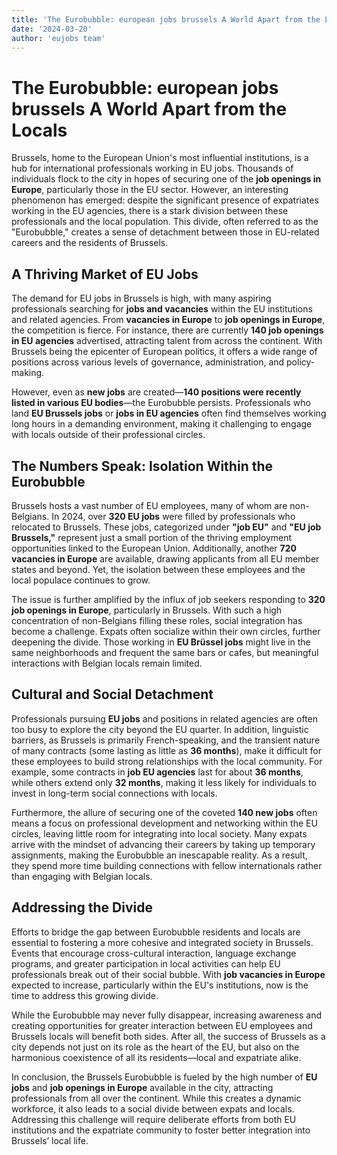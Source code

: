 ```yaml
---
title: 'The Eurobubble: european jobs brussels A World Apart from the Locals'
date: '2024-03-20'
author: 'eujobs team'
---
```

# The Eurobubble: european jobs brussels A World Apart from the Locals

Brussels, home to the European Union's most influential institutions, is a hub for international professionals working in EU jobs. Thousands of individuals flock to the city in hopes of securing one of the **job openings in Europe**, particularly those in the EU sector. However, an interesting phenomenon has emerged: despite the significant presence of expatriates working in the EU agencies, there is a stark division between these professionals and the local population. This divide, often referred to as the "Eurobubble," creates a sense of detachment between those in EU-related careers and the residents of Brussels.

## A Thriving Market of EU Jobs

The demand for EU jobs in Brussels is high, with many aspiring professionals searching for **jobs and vacancies** within the EU institutions and related agencies. From **vacancies in Europe** to **job openings in Europe**, the competition is fierce. For instance, there are currently **140 job openings in EU agencies** advertised, attracting talent from across the continent. With Brussels being the epicenter of European politics, it offers a wide range of positions across various levels of governance, administration, and policy-making.

However, even as **new jobs** are created—**140 positions were recently listed in various EU bodies**—the Eurobubble persists. Professionals who land **EU Brussels jobs** or **jobs in EU agencies** often find themselves working long hours in a demanding environment, making it challenging to engage with locals outside of their professional circles.

## The Numbers Speak: Isolation Within the Eurobubble

Brussels hosts a vast number of EU employees, many of whom are non-Belgians. In 2024, over **320 EU jobs** were filled by professionals who relocated to Brussels. These jobs, categorized under **"job EU"** and **"EU job Brussels,"** represent just a small portion of the thriving employment opportunities linked to the European Union. Additionally, another **720 vacancies in Europe** are available, drawing applicants from all EU member states and beyond. Yet, the isolation between these employees and the local populace continues to grow.

The issue is further amplified by the influx of job seekers responding to **320 job openings in Europe**, particularly in Brussels. With such a high concentration of non-Belgians filling these roles, social integration has become a challenge. Expats often socialize within their own circles, further deepening the divide. Those working in **EU Brüssel jobs** might live in the same neighborhoods and frequent the same bars or cafes, but meaningful interactions with Belgian locals remain limited.

## Cultural and Social Detachment

Professionals pursuing **EU jobs** and positions in related agencies are often too busy to explore the city beyond the EU quarter. In addition, linguistic barriers, as Brussels is primarily French-speaking, and the transient nature of many contracts (some lasting as little as **36 months**), make it difficult for these employees to build strong relationships with the local community. For example, some contracts in **job EU agencies** last for about **36 months**, while others extend only **32 months**, making it less likely for individuals to invest in long-term social connections with locals.

Furthermore, the allure of securing one of the coveted **140 new jobs** often means a focus on professional development and networking within the EU circles, leaving little room for integrating into local society. Many expats arrive with the mindset of advancing their careers by taking up temporary assignments, making the Eurobubble an inescapable reality. As a result, they spend more time building connections with fellow internationals rather than engaging with Belgian locals.

## Addressing the Divide

Efforts to bridge the gap between Eurobubble residents and locals are essential to fostering a more cohesive and integrated society in Brussels. Events that encourage cross-cultural interaction, language exchange programs, and greater participation in local activities can help EU professionals break out of their social bubble. With **job vacancies in Europe** expected to increase, particularly within the EU's institutions, now is the time to address this growing divide.

While the Eurobubble may never fully disappear, increasing awareness and creating opportunities for greater interaction between EU employees and Brussels locals will benefit both sides. After all, the success of Brussels as a city depends not just on its role as the heart of the EU, but also on the harmonious coexistence of all its residents—local and expatriate alike.

In conclusion, the Brussels Eurobubble is fueled by the high number of **EU jobs** and **job openings in Europe** available in the city, attracting professionals from all over the continent. While this creates a dynamic workforce, it also leads to a social divide between expats and locals. Addressing this challenge will require deliberate efforts from both EU institutions and the expatriate community to foster better integration into Brussels’ local life.
